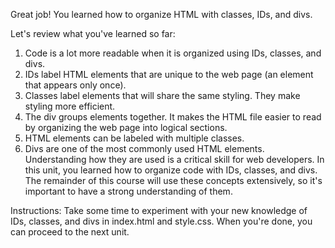 Great job! You learned how to organize HTML with classes, IDs, and divs.

Let's review what you've learned so far:

1. Code is a lot more readable when it is organized using IDs, classes, and divs.
2. IDs label HTML elements that are unique to the web page (an element that appears only once).
3. Classes label elements that will share the same styling. They make styling more efficient.
4. The div groups elements together. It makes the HTML file easier to read by organizing the web page into logical sections.
5. HTML elements can be labeled with multiple classes.
6. Divs are one of the most commonly used HTML elements. Understanding how they are used is a critical skill for web developers.
In this unit, you learned how to organize code with IDs, classes, and divs. The remainder of this course will use these concepts extensively, so it's important to have a strong understanding of them.

Instructions:
Take some time to experiment with your new knowledge of IDs, classes, and divs in index.html and style.css. When you're done, you can proceed to the next unit.
